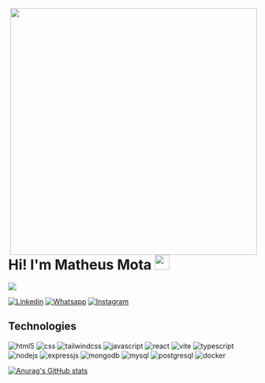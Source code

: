 <img align='right' height='500em' src='https://raw.githubusercontent.com/gist/devmatheusmota/6a7fd17004ef8d76374bacfe4598e71f/raw/1c593c2d9b3fbd5951d0ccbfaf9dd570a85fe5de/githubcard.svg'/>
<h1>Hi! I'm Matheus Mota <img width="30" src="https://c.tenor.com/Wx9IEmZZXSoAAAAi/hi.gif"></h1>
<p><img src='https://komarev.com/ghpvc/?username=devmatheusmota&color=yellow'/></p>

[![Linkedin](https://img.shields.io/badge/LinkedIn-0077B5?style=for-the-badge&logo=linkedin&logoColor=white)](https://www.linkedin.com/in/matheus-mota-oliveira/)
[![Whatsapp](https://img.shields.io/badge/WhatsApp-25D366?style=for-the-badge&logo=whatsapp&logoColor=white)](https://wa.me/5519992903863/)
[![Instagram](https://img.shields.io/badge/Instagram-E4405F?style=for-the-badge&logo=instagram&logoColor=white)](https://www.instagram.com/motaa1996/)

## Technologies

<div style='display: inline-block'>
  <img align='center' alt='html5' src='https://img.shields.io/badge/HTML5-E34F26?style=for-the-badge&logo=html5&logoColor=white'>
  <img align='center' alt='css' src='https://img.shields.io/badge/CSS3-1572B6?style=for-the-badge&logo=css3&logoColor=white'>
  <img align='center' alt='tailwindcss' src='https://img.shields.io/badge/tailwindcss-%2338B2AC.svg?style=for-the-badge&logo=tailwind-css&logoColor=white'>  
  <img align='center' alt='javascript' src='https://img.shields.io/badge/JavaScript-F7DF1E?style=for-the-badge&logo=javascript&logoColor=black'>
  <img align='center' alt='react' src='https://img.shields.io/badge/react-%2320232a.svg?style=for-the-badge&logo=react&logoColor=%2361DAFB'>
  <img align='center' alt='vite' src='https://img.shields.io/badge/vite-%23646CFF.svg?style=for-the-badge&logo=vite&logoColor=white'>  
  <img align='center' alt='typescript' src='https://img.shields.io/badge/TypeScript-007ACC?style=for-the-badge&logo=typescript&logoColor=white'>
  <img align='center' alt='nodejs' src='https://img.shields.io/badge/Node.js-43853D?style=for-the-badge&logo=node.js&logoColor=white'>
  <img align='center' alt='expressjs' src='https://img.shields.io/badge/Express.js-404D59?style=for-the-badge'>  
  <img align='center' alt='mongodb' src='https://img.shields.io/badge/MongoDB-4EA94B?style=for-the-badge&logo=mongodb&logoColor=white'>
  <img align='center' alt='mysql' src='https://img.shields.io/badge/mysql-%2300f.svg?style=for-the-badge&logo=mysql&logoColor=white'>
  <img align='center' alt='postgresql' src='https://img.shields.io/badge/postgres-%23316192.svg?style=for-the-badge&logo=postgresql&logoColor=white'>
  <img align='center' alt='docker' src='https://img.shields.io/badge/docker-%230db7ed.svg?style=for-the-badge&logo=docker&logoColor=white'>
</div><br/>

[![Anurag's GitHub stats](https://github-readme-stats.vercel.app/api?username=devmatheusmota&theme=dark&show_icons=true)](https://github.com/anuraghazra/github-readme-stats)
